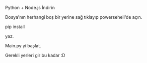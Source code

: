 Python + Node.js İndirin

Dosya'nın herhangi boş bir yerine sağ tıklayıp powersehell'de açın. 

pip install 

yaz.

Main.py yi başlat.

Gerekli yerleri gir bu kadar :D


